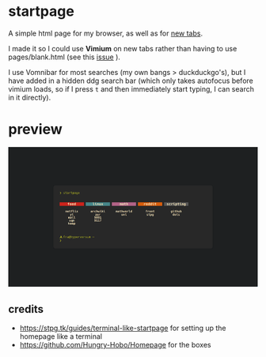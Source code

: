 # startpage
A simple html page for my browser, as well as for [new tabs](https://chrome.google.com/webstore/detail/change-new-tab/mocklpfdimiadpbgamlgehpgpodggahe "new tab extension").

I made it so I could use **Vimium** on new tabs rather than having to use pages/blank.html (see this [issue](https://github.com/philc/vimium/issues/1515 "issue link") ).

I use Vomnibar for most searches (my own bangs > duckduckgo's), but I have added in a hidden ddg search bar (which only takes autofocus before vimium loads, so if I press `t` and then immediately start typing, I can search in it directly).

# preview
![](startpage.gif)

## credits

- https://stpg.tk/guides/terminal-like-startpage for setting up the homepage like a terminal
- https://github.com/Hungry-Hobo/Homepage for the boxes
